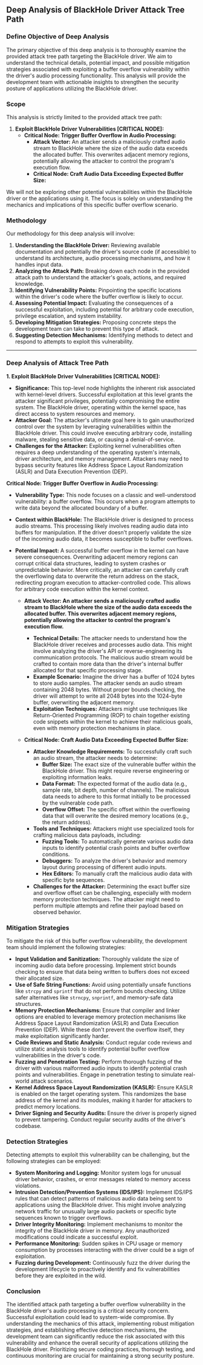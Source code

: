 ## Deep Analysis of BlackHole Driver Attack Tree Path

### Define Objective of Deep Analysis

The primary objective of this deep analysis is to thoroughly examine the provided attack tree path targeting the BlackHole driver. We aim to understand the technical details, potential impact, and possible mitigation strategies associated with exploiting a buffer overflow vulnerability within the driver's audio processing functionality. This analysis will provide the development team with actionable insights to strengthen the security posture of applications utilizing the BlackHole driver.

### Scope

This analysis is strictly limited to the provided attack tree path:

1. **Exploit BlackHole Driver Vulnerabilities [CRITICAL NODE]:**
    * **Critical Node: Trigger Buffer Overflow in Audio Processing:**
        * **Attack Vector:** An attacker sends a maliciously crafted audio stream to BlackHole where the size of the audio data exceeds the allocated buffer. This overwrites adjacent memory regions, potentially allowing the attacker to control the program's execution flow.
        * **Critical Node: Craft Audio Data Exceeding Expected Buffer Size:**

We will not be exploring other potential vulnerabilities within the BlackHole driver or the applications using it. The focus is solely on understanding the mechanics and implications of this specific buffer overflow scenario.

### Methodology

Our methodology for this deep analysis will involve:

1. **Understanding the BlackHole Driver:**  Reviewing available documentation and potentially the driver's source code (if accessible) to understand its architecture, audio processing mechanisms, and how it handles input data.
2. **Analyzing the Attack Path:**  Breaking down each node in the provided attack path to understand the attacker's goals, actions, and required knowledge.
3. **Identifying Vulnerability Points:** Pinpointing the specific locations within the driver's code where the buffer overflow is likely to occur.
4. **Assessing Potential Impact:** Evaluating the consequences of a successful exploitation, including potential for arbitrary code execution, privilege escalation, and system instability.
5. **Developing Mitigation Strategies:**  Proposing concrete steps the development team can take to prevent this type of attack.
6. **Suggesting Detection Mechanisms:**  Identifying methods to detect and respond to attempts to exploit this vulnerability.

---

### Deep Analysis of Attack Tree Path

**1. Exploit BlackHole Driver Vulnerabilities [CRITICAL NODE]:**

* **Significance:** This top-level node highlights the inherent risk associated with kernel-level drivers. Successful exploitation at this level grants the attacker significant privileges, potentially compromising the entire system. The BlackHole driver, operating within the kernel space, has direct access to system resources and memory.
* **Attacker Goal:** The attacker's ultimate goal here is to gain unauthorized control over the system by leveraging vulnerabilities within the BlackHole driver. This could involve executing arbitrary code, installing malware, stealing sensitive data, or causing a denial-of-service.
* **Challenges for the Attacker:**  Exploiting kernel vulnerabilities often requires a deep understanding of the operating system's internals, driver architecture, and memory management. Attackers may need to bypass security features like Address Space Layout Randomization (ASLR) and Data Execution Prevention (DEP).

**Critical Node: Trigger Buffer Overflow in Audio Processing:**

* **Vulnerability Type:** This node focuses on a classic and well-understood vulnerability: a buffer overflow. This occurs when a program attempts to write data beyond the allocated boundary of a buffer.
* **Context within BlackHole:**  The BlackHole driver is designed to process audio streams. This processing likely involves reading audio data into buffers for manipulation. If the driver doesn't properly validate the size of the incoming audio data, it becomes susceptible to buffer overflows.
* **Potential Impact:** A successful buffer overflow in the kernel can have severe consequences. Overwriting adjacent memory regions can corrupt critical data structures, leading to system crashes or unpredictable behavior. More critically, an attacker can carefully craft the overflowing data to overwrite the return address on the stack, redirecting program execution to attacker-controlled code. This allows for arbitrary code execution within the kernel context.

    * **Attack Vector: An attacker sends a maliciously crafted audio stream to BlackHole where the size of the audio data exceeds the allocated buffer. This overwrites adjacent memory regions, potentially allowing the attacker to control the program's execution flow.**
        * **Technical Details:** The attacker needs to understand how the BlackHole driver receives and processes audio data. This might involve analyzing the driver's API or reverse-engineering its communication protocols. The malicious audio stream would be crafted to contain more data than the driver's internal buffer allocated for that specific processing stage.
        * **Example Scenario:** Imagine the driver has a buffer of 1024 bytes to store audio samples. The attacker sends an audio stream containing 2048 bytes. Without proper bounds checking, the driver will attempt to write all 2048 bytes into the 1024-byte buffer, overwriting the adjacent memory.
        * **Exploitation Techniques:**  Attackers might use techniques like Return-Oriented Programming (ROP) to chain together existing code snippets within the kernel to achieve their malicious goals, even with memory protection mechanisms in place.

    * **Critical Node: Craft Audio Data Exceeding Expected Buffer Size:**
        * **Attacker Knowledge Requirements:** To successfully craft such an audio stream, the attacker needs to determine:
            * **Buffer Size:** The exact size of the vulnerable buffer within the BlackHole driver. This might require reverse engineering or exploiting information leaks.
            * **Data Format:** The expected format of the audio data (e.g., sample rate, bit depth, number of channels). The malicious data needs to adhere to this format initially to be processed by the vulnerable code path.
            * **Overflow Offset:** The specific offset within the overflowing data that will overwrite the desired memory locations (e.g., the return address).
        * **Tools and Techniques:** Attackers might use specialized tools for crafting malicious data payloads, including:
            * **Fuzzing Tools:** To automatically generate various audio data inputs to identify potential crash points and buffer overflow conditions.
            * **Debuggers:** To analyze the driver's behavior and memory layout during processing of different audio inputs.
            * **Hex Editors:** To manually craft the malicious audio data with specific byte sequences.
        * **Challenges for the Attacker:** Determining the exact buffer size and overflow offset can be challenging, especially with modern memory protection techniques. The attacker might need to perform multiple attempts and refine their payload based on observed behavior.

### Mitigation Strategies

To mitigate the risk of this buffer overflow vulnerability, the development team should implement the following strategies:

* **Input Validation and Sanitization:**  Thoroughly validate the size of incoming audio data before processing. Implement strict bounds checking to ensure that data being written to buffers does not exceed their allocated size.
* **Use of Safe String Functions:** Avoid using potentially unsafe functions like `strcpy` and `sprintf` that do not perform bounds checking. Utilize safer alternatives like `strncpy`, `snprintf`, and memory-safe data structures.
* **Memory Protection Mechanisms:** Ensure that compiler and linker options are enabled to leverage memory protection mechanisms like Address Space Layout Randomization (ASLR) and Data Execution Prevention (DEP). While these don't prevent the overflow itself, they make exploitation significantly harder.
* **Code Reviews and Static Analysis:** Conduct regular code reviews and utilize static analysis tools to identify potential buffer overflow vulnerabilities in the driver's code.
* **Fuzzing and Penetration Testing:**  Perform thorough fuzzing of the driver with various malformed audio inputs to identify potential crash points and vulnerabilities. Engage in penetration testing to simulate real-world attack scenarios.
* **Kernel Address Space Layout Randomization (KASLR):** Ensure KASLR is enabled on the target operating system. This randomizes the base address of the kernel and its modules, making it harder for attackers to predict memory locations.
* **Driver Signing and Security Audits:**  Ensure the driver is properly signed to prevent tampering. Conduct regular security audits of the driver's codebase.

### Detection Strategies

Detecting attempts to exploit this vulnerability can be challenging, but the following strategies can be employed:

* **System Monitoring and Logging:** Monitor system logs for unusual driver behavior, crashes, or error messages related to memory access violations.
* **Intrusion Detection/Prevention Systems (IDS/IPS):**  Implement IDS/IPS rules that can detect patterns of malicious audio data being sent to applications using the BlackHole driver. This might involve analyzing network traffic for unusually large audio packets or specific byte sequences known to trigger overflows.
* **Driver Integrity Monitoring:** Implement mechanisms to monitor the integrity of the BlackHole driver in memory. Any unauthorized modifications could indicate a successful exploit.
* **Performance Monitoring:**  Sudden spikes in CPU usage or memory consumption by processes interacting with the driver could be a sign of exploitation.
* **Fuzzing during Development:** Continuously fuzz the driver during the development lifecycle to proactively identify and fix vulnerabilities before they are exploited in the wild.

### Conclusion

The identified attack path targeting a buffer overflow vulnerability in the BlackHole driver's audio processing is a critical security concern. Successful exploitation could lead to system-wide compromise. By understanding the mechanics of this attack, implementing robust mitigation strategies, and establishing effective detection mechanisms, the development team can significantly reduce the risk associated with this vulnerability and enhance the overall security of applications utilizing the BlackHole driver. Prioritizing secure coding practices, thorough testing, and continuous monitoring are crucial for maintaining a strong security posture.